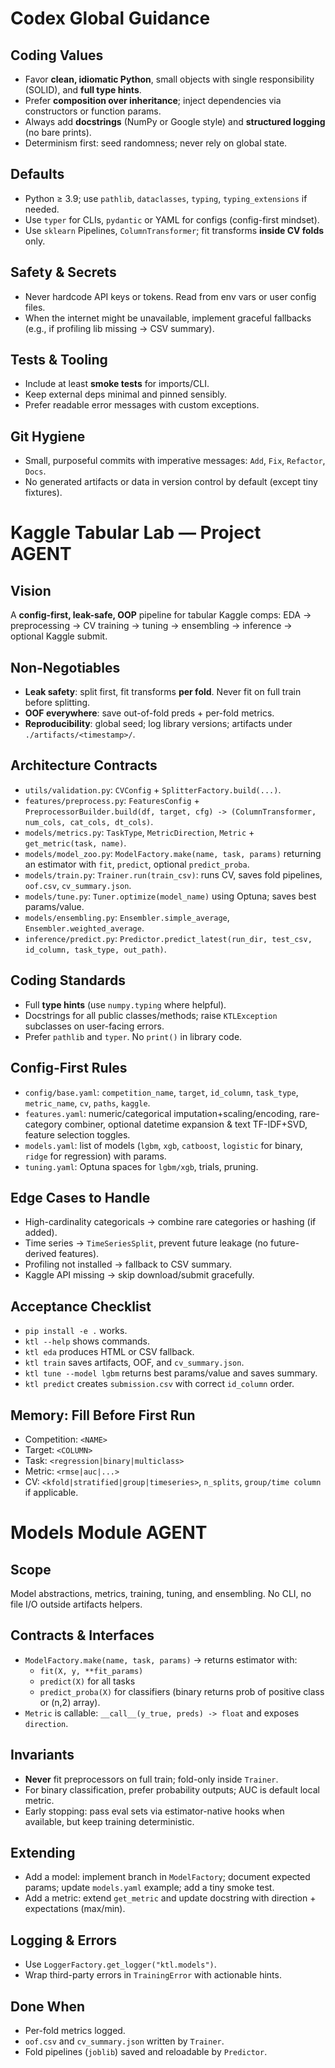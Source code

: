 # Codex Global Guidance

## Coding Values
- Favor **clean, idiomatic Python**, small objects with single responsibility (SOLID), and **full type hints**.
- Prefer **composition over inheritance**; inject dependencies via constructors or function params.
- Always add **docstrings** (NumPy or Google style) and **structured logging** (no bare prints).
- Determinism first: seed randomness; never rely on global state.

## Defaults
- Python ≥ 3.9; use `pathlib`, `dataclasses`, `typing`, `typing_extensions` if needed.
- Use `typer` for CLIs, `pydantic` or YAML for configs (config-first mindset).
- Use `sklearn` Pipelines, `ColumnTransformer`; fit transforms **inside CV folds** only.

## Safety & Secrets
- Never hardcode API keys or tokens. Read from env vars or user config files.
- When the internet might be unavailable, implement graceful fallbacks (e.g., if profiling lib missing → CSV summary).

## Tests & Tooling
- Include at least **smoke tests** for imports/CLI.
- Keep external deps minimal and pinned sensibly.
- Prefer readable error messages with custom exceptions.

## Git Hygiene
- Small, purposeful commits with imperative messages: `Add`, `Fix`, `Refactor`, `Docs`.
- No generated artifacts or data in version control by default (except tiny fixtures).


# Kaggle Tabular Lab — Project AGENT

## Vision
A **config-first, leak-safe, OOP** pipeline for tabular Kaggle comps:
EDA → preprocessing → CV training → tuning → ensembling → inference → optional Kaggle submit.

## Non-Negotiables
- **Leak safety**: split first, fit transforms **per fold**. Never fit on full train before splitting.
- **OOF everywhere**: save out-of-fold preds + per-fold metrics.
- **Reproducibility**: global seed; log library versions; artifacts under `./artifacts/<timestamp>/`.

## Architecture Contracts
- `utils/validation.py`: `CVConfig` + `SplitterFactory.build(...)`.
- `features/preprocess.py`: `FeaturesConfig` + `PreprocessorBuilder.build(df, target, cfg) -> (ColumnTransformer, num_cols, cat_cols, dt_cols)`.
- `models/metrics.py`: `TaskType`, `MetricDirection`, `Metric` + `get_metric(task, name)`.
- `models/model_zoo.py`: `ModelFactory.make(name, task, params)` returning an estimator with `fit`, `predict`, optional `predict_proba`.
- `models/train.py`: `Trainer.run(train_csv)`: runs CV, saves fold pipelines, `oof.csv`, `cv_summary.json`.
- `models/tune.py`: `Tuner.optimize(model_name)` using Optuna; saves best params/value.
- `models/ensembling.py`: `Ensembler.simple_average`, `Ensembler.weighted_average`.
- `inference/predict.py`: `Predictor.predict_latest(run_dir, test_csv, id_column, task_type, out_path)`.

## Coding Standards
- Full **type hints** (use `numpy.typing` where helpful).  
- Docstrings for all public classes/methods; raise `KTLException` subclasses on user-facing errors.  
- Prefer `pathlib` and `typer`. No `print()` in library code.

## Config-First Rules
- `config/base.yaml`: `competition_name`, `target`, `id_column`, `task_type`, `metric_name`, `cv`, `paths`, `kaggle`.
- `features.yaml`: numeric/categorical imputation+scaling/encoding, rare-category combiner, optional datetime expansion & text TF-IDF+SVD, feature selection toggles.
- `models.yaml`: list of models (`lgbm`, `xgb`, `catboost`, `logistic` for binary, `ridge` for regression) with params.
- `tuning.yaml`: Optuna spaces for `lgbm/xgb`, trials, pruning.

## Edge Cases to Handle
- High-cardinality categoricals → combine rare categories or hashing (if added).
- Time series → `TimeSeriesSplit`, prevent future leakage (no future-derived features).
- Profiling not installed → fallback to CSV summary.
- Kaggle API missing → skip download/submit gracefully.

## Acceptance Checklist
- `pip install -e .` works.
- `ktl --help` shows commands.
- `ktl eda` produces HTML or CSV fallback.
- `ktl train` saves artifacts, OOF, and `cv_summary.json`.
- `ktl tune --model lgbm` returns best params/value and saves summary.
- `ktl predict` creates `submission.csv` with correct `id_column` order.

## Memory: Fill Before First Run
- Competition: `<NAME>`
- Target: `<COLUMN>`
- Task: `<regression|binary|multiclass>`
- Metric: `<rmse|auc|...>`
- CV: `<kfold|stratified|group|timeseries>`, `n_splits`, `group/time column` if applicable.


# Models Module AGENT

## Scope
Model abstractions, metrics, training, tuning, and ensembling. No CLI, no file I/O outside artifacts helpers.

## Contracts & Interfaces
- `ModelFactory.make(name, task, params)` → returns estimator with:
  - `fit(X, y, **fit_params)`
  - `predict(X)` for all tasks
  - `predict_proba(X)` for classifiers (binary returns prob of positive class or (n,2) array).
- `Metric` is callable: `__call__(y_true, preds) -> float` and exposes `direction`.

## Invariants
- **Never** fit preprocessors on full train; fold-only inside `Trainer`.
- For binary classification, prefer probability outputs; AUC is default local metric.
- Early stopping: pass eval sets via estimator-native hooks when available, but keep training deterministic.

## Extending
- Add a model: implement branch in `ModelFactory`; document expected params; update `models.yaml` example; add a tiny smoke test.
- Add a metric: extend `get_metric` and update docstring with direction + expectations (max/min).

## Logging & Errors
- Use `LoggerFactory.get_logger("ktl.models")`.
- Wrap third-party errors in `TrainingError` with actionable hints.

## Done When
- Per-fold metrics logged.
- `oof.csv` and `cv_summary.json` written by `Trainer`.
- Fold pipelines (`joblib`) saved and reloadable by `Predictor`.

